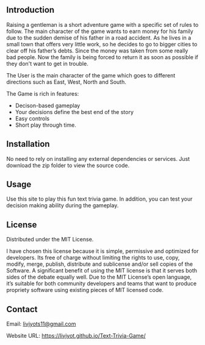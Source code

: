 ## Introduction
 
Raising a gentleman is a short adventure game with a specific set of rules to follow. The main character of the game wants to earn money for his family due to the sudden demise of his father in a road accident. As he lives in a small town that offers very little work, so he decides to go to bigger cities to clear off his father’s debts. Since the money was taken from some really bad people. Now the family is being forced to return it as soon as possible if they don't want to get in trouble.

The User is the main character of the game which goes to different directions such as East, West, North and South.

The Game is rich in features:
* Decison-based gameplay
* Your decisions define the best end of the story
* Easy controls 
* Short play through time.


## Installation

No need to rely on installing any external dependencies or services. Just download the zip folder to view the source code.


## Usage

Use this site to play this fun text trivia game. In addition, you can test your decision making ability during the gameplay.

## License
Distributed under the MIT License. 

I have chosen this license because it is simple, permissive and optimized for developers. Its free of charge without limiting the rights to use, copy, modify, merge, publish, distribute and sublicense and/or sell copies of the Software. A significant benefit of using the MIT license is that it serves both sides of the debate equally well. Due to the MIT License’s open language, it’s suitable for both community developers and teams that want to produce propriety software using existing pieces of MIT licensed code.

## Contact
Email: livjyots11@gmail.com

Website URL: https://livjyot.github.io/Text-Trivia-Game/
